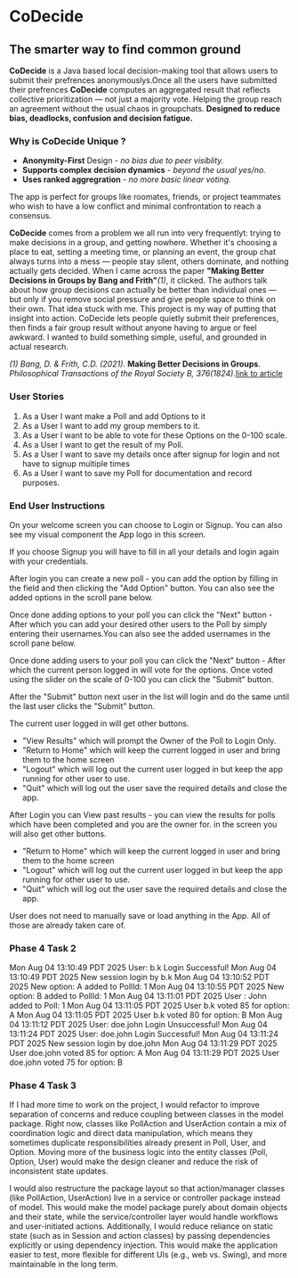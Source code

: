 # CoDecide

## The smarter way to find common ground

**CoDecide** is a Java based local decision-making tool that allows users to submit their prefrences anonymouslys.Once all the users have submitted their prefrences **CoDecide** computes an aggregated result that reflects collective prioritization — not just a majority vote. Helping the group reach an agreement without the usual chaos in groupchats. **Designed to reduce bias, deadlocks, confusion and decision fatigue.**

### Why is **CoDecide** Unique ?

- **Anonymity-First** Design - *no bias due to peer visiblity.*
- **Supports complex decision dynamics** - *beyond the usual yes/no.*
- **Uses ranked aggregration** - *no more basic linear voting.*

The app is perfect for groups like roomates, friends, or project teammates who wish to have a low conflict and minimal confrontation to reach a consensus.

**CoDecide** comes from a problem we all run into very frequentlyt: trying to make decisions in a group, and getting nowhere. Whether it's choosing a place to eat, setting a meeting time, or planning an event, the group chat always turns into a mess — people stay silent, others dominate, and nothing actually gets decided. When I came across the paper **"Making Better Decisions in Groups by Bang and Frith"***(1)*, it clicked. The authors talk about how group decisions can actually be better than individual ones — but only if you remove social pressure and give people space to think on their own. That idea stuck with me.
This project is my way of putting that insight into action. CoDecide lets people quietly submit their preferences, then finds a fair group result without anyone having to argue or feel awkward. I wanted to build something simple, useful, and grounded in actual research.

*(1)* *Bang, D. & Frith, C.D. (2021)*. **Making Better Decisions in Groups**. *Philosophical Transactions of the Royal Society B, 376(1824).*[link to article](https://royalsocietypublishing.org/doi/10.1098/rsos.170193)

### User Stories

1. As a User I want make a Poll and add Options to it
2. As a User I want to add my group members to it.
3. As a User I want to be able to vote for these Options on the 0-100 scale.
4. As a User I want to get the result of my Poll.
5. As a User I want to save my details once after signup for login and not have to signup multiple times
6. As a User I want to save my Poll for documentation and record purposes.

### End User Instructions
On your welcome screen you can choose to Login or Signup. You can also see my visual component the App logo in this screen.

If you choose Signup you will have to fill in all your details and login again with your credentials.

After login you can
create a new poll - you can add the option by filling in the field and then clicking the "Add Option" button. You can also see the added options in the scroll pane below.

Once done adding options to your poll you can click the "Next" button - After which you can add your desired other users to the Poll by simply entering their usernames.You can also see the added usernames in the scroll pane below.

Once done adding users to your poll you can click the "Next" button - After which the current person logged in will vote for the options. Once voted using the slider on the scale of 0-100 you can click the "Submit" button.

After the "Submit" button next user in the list will login and do the same until the last user clicks the "Submit" button.

The current user logged in will get other buttons.
- "View Results" which will prompt the Owner of the Poll to Login Only.
- "Return to Home" which will keep the current logged in user and bring them to the home screen
- "Logout" which will log out the current user logged in but keep the app running for other user to use.
- "Quit" which will log out the user save the required details and close the app.

After Login you can
View past results - you can view the results for polls which have been completed and you are the owner for. in the screen you will also get other buttons.

- "Return to Home" which will keep the current logged in user and bring them to the home screen
- "Logout" which will log out the current user logged in but keep the app running for other user to use.
- "Quit" which will log out the user save the required details and close the app.


User does not need to manually save or load anything in the App. All of those are already taken care of.


### Phase 4 Task 2
Mon Aug 04 13:10:49 PDT 2025
User: b.k Login Successful! 
Mon Aug 04 13:10:49 PDT 2025
New session login by b.k
Mon Aug 04 13:10:52 PDT 2025
New option: A added to PollId: 1
Mon Aug 04 13:10:55 PDT 2025
New option: B added to PollId: 1
Mon Aug 04 13:11:01 PDT 2025
User : John added to Poll: 1
Mon Aug 04 13:11:05 PDT 2025
User b.k voted 85 for option: A
Mon Aug 04 13:11:05 PDT 2025
User b.k voted 80 for option: B
Mon Aug 04 13:11:12 PDT 2025
User: doe.john Login Unsuccessful! 
Mon Aug 04 13:11:24 PDT 2025
User: doe.john Login Successful! 
Mon Aug 04 13:11:24 PDT 2025
New session login by doe.john
Mon Aug 04 13:11:29 PDT 2025
User doe.john voted 85 for option: A
Mon Aug 04 13:11:29 PDT 2025
User doe.john voted 75 for option: B


### Phase 4 Task 3
If I had more time to work on the project, I would refactor to improve separation of concerns and reduce coupling between classes in the model package. Right now, classes like PollAction and UserAction contain a mix of coordination logic and direct data manipulation, which means they sometimes duplicate responsibilities already present in Poll, User, and Option. Moving more of the business logic into the entity classes (Poll, Option, User) would make the design cleaner and reduce the risk of inconsistent state updates.

I would also restructure the package layout so that action/manager classes (like PollAction, UserAction) live in a service or controller package instead of model. This would make the model package purely about domain objects and their state, while the service/controller layer would handle workflows and user-initiated actions. Additionally, I would reduce reliance on static state (such as in Session and action classes) by passing dependencies explicitly or using dependency injection. This would make the application easier to test, more flexible for different UIs (e.g., web vs. Swing), and more maintainable in the long term.
